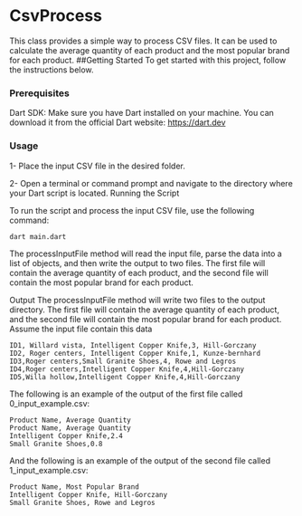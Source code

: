 # CsvProcess

This class provides a simple way to process CSV files. It can be used to calculate the average quantity of each product and the most popular brand for each product.
##Getting Started
To get started with this project, follow the instructions below.
### Prerequisites
Dart SDK: Make sure you have Dart installed on your machine. You can download it from the official Dart website: https://dart.dev
### Usage
1- Place the input CSV file in the desired folder.

2- Open a terminal or command prompt and navigate to the directory where your Dart script is located.
Running the Script

To run the script and process the input CSV file, use the following command:
```shell
dart main.dart
```
The processInputFile method will read the input file, parse the data into a list of objects, and then write the output to two files. The first file will contain the average quantity of each product, and the second file will contain the most popular brand for each product.

Output
The processInputFile method will write two files to the output directory. The first file will contain the average quantity of each product, and the second file will contain the most popular brand for each product.
Assume the input file contain this data
```
ID1, Willard vista, Intelligent Copper Knife,3, Hill-Gorczany
ID2, Roger centers, Intelligent Copper Knife,1, Kunze-bernhard
ID3,Roger centers,Small Granite Shoes,4, Rowe and Legros
ID4,Roger centers,Intelligent Copper Knife,4,Hill-Gorczany
ID5,Willa hollow,Intelligent Copper Knife,4,Hill-Gorczany
```
The following is an example of the output of the first file called 0_input_example.csv:
```
Product Name, Average Quantity
Product Name, Average Quantity
Intelligent Copper Knife,2.4
Small Granite Shoes,0.8
```
And the following is an example of the output of the second file called 1_input_example.csv:
```
Product Name, Most Popular Brand
Intelligent Copper Knife, Hill-Gorczany
Small Granite Shoes, Rowe and Legros
```
